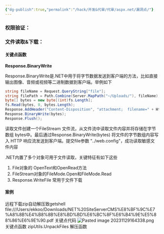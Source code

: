 ```yaml
---
{"dg-publish":true,"permalink":"/hack/开发&代审/代审/aspx.net/漏洞点/"}
---
```



### 权限验证：








### 文件读取&下载：
#### 关键点函数

**Response.BinaryWrite**

Response.BinaryWrite是.NET中用于将字节数据发送到客户端的方法，比如直接输出图像、音频或视频等二进制数据到客户端。举例如下

```cs
string fileName = Request.QueryString["file"]; 
string filePath = Path.Combine(Server.MapPath("~/Uploads/"), fileName);
byte[] bytes = new byte[(int)fs.Length];
fs.Read(bytes, 0, bytes.Length);
Response.AddHeader("Content-Disposition", "attachment;  filename=" + HttpUtility.UrlEncode(fileName, System.Text.Encoding.UTF8));
Response.BinaryWrite(bytes);
Response.Flush();
```

读取文件创建一个FileStream 文件流，从文件流中读取文件内容并将存储在字节数组 bytes中。最后通过Response.BinaryWrite(bytes) 将文件的字节数组内容写入 HTTP 响应流发送到客户端。提交file参数 "../web.config"，成功读取敏感文件内容


.NET内置了多个对象可用于文件读取，关键特征有如下这些 
1. File对象的 OpenText和OpenRead方法 
2. FileStream对象的FileMode.Open和FileMode.Read
3. Response.WriteFile 常用于文件下载

#### 案例
远程下载zip自动解压致getshell
file:///Users/ekkoo/Downloads/NET%20SiteServerCMS%E8%BF%9C%E7%A8%8B%E4%B8%8B%E8%BD%BD%E6%BC%8F%E6%B4%9E%E5%88%86%E6%9E%90.pdf
关键点代码
![Pasted image 20231129164338.png](/img/user/note/%E9%99%84%E4%BB%B6/Pasted%20image%2020231129164338.png)
关键点函数
zipUtils.UnpackFiles 解压函数
